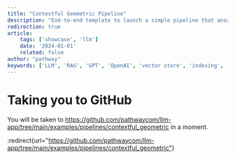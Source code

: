 ```yaml
---
title: "Contextful Geometric Pipeline"
description: "End-to-end template to launch a simple pipeline that answers questions based on documents in a given folder. To get the answer it sends increasingly more documents to the LLM chat until it can find an answer."
redirection: true
article:
    tags: ['showcase', 'llm']
    date: '2024-01-01'
    related: false
author: "pathway"
keywords: ['LLM', 'RAG', 'GPT', 'OpenAI', 'vector store', 'indexing', 'geometric querying', 'adaptive RAG']
---
```


# Taking you to GitHub

You will be taken to https://github.com/pathwaycom/llm-app/tree/main/examples/pipelines/contextful_geometric in a moment.

:redirect{url="https://github.com/pathwaycom/llm-app/tree/main/examples/pipelines/contextful_geometric"}
